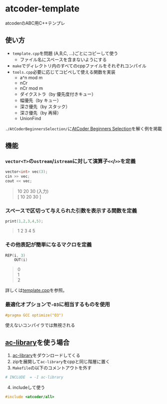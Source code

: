 # atcoder-template
atcoderのABC用C++テンプレ

## 使い方
- `template.cpp`を問題 (A,B,C, ...)ごとにコピーして使う
    - ファイル名にスペースを含まないようにする
- `make`でディレクトリ内のすべてのcppファイルをそれぞれコンパイル
- `tools.cpp`必要に応じてコピペして使える関数を実装
    - a^n mod m
    - nCr
    - nCr mod m
    - ダイクストラ（by 優先度付きキュー）
    - 幅優先（by キュー）
    - 深さ優先（by スタック）
    - 深さ優先（by 再帰）
    - UnionFind

`./AtCoderBeginnersSelection/`に[AtCoder Beginners Selection](https://atcoder.jp/contests/abs/tasks)を解く例を掲載


## 機能
### `vector<T>`の`ostream`/`istream`に対して演算子`<<`/`>>`を定義
```c++
vector<int> vec(3);
cin >> vec;
cout << vec;
```
>10 20 30 (入力)<br>
>[ 10 20 30 ]

### スペースで区切って与えられた引数を表示する関数を定義
```c++
print(1,2,3,4,5);
```
>1 2 3 4 5

### その他表記が簡単になるマクロを定義
```c++
REP(i, 3)
    OUT(i)
```
>0<br>
>1<br>
>2<br>

詳しくは[template.cpp](./template.cpp)を参照。

### 最適化オプションで`-O3`に相当するものを使用
```c++
#pragma GCC optimize("O3")
```
使えないコンパイラでは無視される

## [ac-library](https://atcoder.github.io/ac-library/document_ja/index.html)を使う場合
1. [ac-library](https://github.com/atcoder/ac-library/releases)をダウンロードしてくる
2. zipを展開して`ac-library`をcppと同じ階層に置く
3. `Makefile`の以下のコメントアウトを外す
```makefile
# INCLUDE  = -I ac-library
```
4. includeして使う
```c++
#include <atcoder/all>
```
